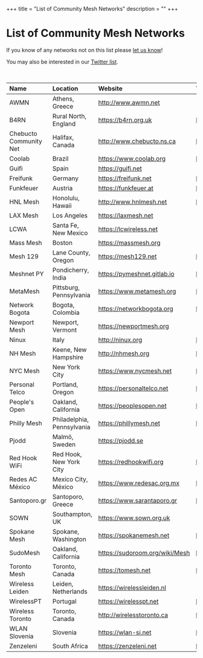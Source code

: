 +++
title = "List of Community Mesh Networks"
description = ""
+++

# List of Community Mesh Networks

If you know of any networks not on this list please <a href="https://keybase.io/team/meshcenter">let us know</a>!

You may also be interested in our [Twitter list](https://twitter.com/meshcenter/lists/community-mesh-networks).

<br />

| Name                   | Location                   | Website                          | Twitter                               |
| :--------------------- | :------------------------- | :------------------------------- | :------------------------------------ |
| AWMN                   | Athens, Greece             | <http://www.awmn.net>            | -                                     |
| B4RN                   | Rural North, England       | <https://b4rn.org.uk>            | <https://twitter.com/dig2agig>        |
| Chebucto Community Net | Halifax, Canada            | <http://www.chebucto.ns.ca>      | <https://twitter.com/chebuctocommnet> |
| Coolab                 | Brazil                     | <https://www.coolab.org>         | <https://twitter.com/coolabdiz>       |
| Guifi                  | Spain                      | <https://guifi.net>              | -                                     |
| Freifunk               | Germany                    | <https://freifunk.net>           | <https://twitter.com/freifunk>        |
| Funkfeuer              | Austria                    | <https://funkfeuer.at>           | <https://twitter.com/funkfeuer_at>    |
| HNL Mesh               | Honolulu, Hawaii           | <http://www.hnlmesh.net>         | <https://twitter.com/HNLMesh>         |
| LAX Mesh               | Los Angeles                | <https://laxmesh.net>            | -                                     |
| LCWA                   | Santa Fe, New Mexico       | <https://lcwireless.net>         | -                                     |
| Mass Mesh              | Boston                     | <https://massmesh.org>           | -                                     |
| Mesh 129               | Lane County, Oregon        | <https://mesh129.net>            | <https://twitter.com/mesh129net>      |
| Meshnet PY             | Pondicherry, India         | <https://pymeshnet.gitlab.io>    | <https://twitter.com/pymesh>          |
| MetaMesh               | Pittsburg, Pennsylvania    | <https://www.metamesh.org>       | <https://twitter.com/MetaMeshWC>      |
| Network Bogota         | Bogota, Colombia           | <https://networkbogota.org>      | <https://twitter.com/Network_Bogota>  |
| Newport Mesh           | Newport, Vermont           | <https://newportmesh.org>        | -                                     |
| Ninux                  | Italy                      | <http://ninux.org>               | <https://twitter.com/ninuxorg>        |
| NH Mesh                | Keene, New Hampshire       | <http://nhmesh.org>              | <https://twitter.com/nhmesh_org>      |
| NYC Mesh               | New York City              | <https://www.nycmesh.net>        | <https://twitter.com/nycmesh>         |
| Personal Telco         | Portland, Oregon           | <https://personaltelco.net>      | <https://twitter.com/personaltelco>   |
| People's Open          | Oakland, California        | <https://peoplesopen.net>        | <https://twitter.com/pplsopennet>     |
| Philly Mesh            | Philadelphia, Pennsylvania | <https://phillymesh.net>         | <https://twitter.com/phillymesh>      |
| Pjodd                  | Malmö, Sweden              | <https://pjodd.se>               | -                                     |
| Red Hook WiFi          | Red Hook, New York City    | <https://redhookwifi.org>        | <https://twitter.com/redhookwifi>     |
| Redes AC México        | Mexico City, México        | <https://www.redesac.org.mx>     | <https://twitter.com/redesac_mx>      |
| Santoporo.gr           | Santoporo, Greece          | <https://www.sarantaporo.gr>     | <https://twitter.com/Sarantaporogr>   |
| SOWN                   | Southampton, UK            | <https://www.sown.org.uk>        | -                                     |
| Spokane Mesh           | Spokane, Washington        | <https://spokanemesh.net>        | <https://twitter.com/spokanemesh>     |
| SudoMesh               | Oakland, California        | <https://sudoroom.org/wiki/Mesh> | <https://twitter.com/sudomesh>        |
| Toronto Mesh           | Toronto, Canada            | <https://tomesh.net>             | <https://twitter.com/tomeshnet>       |
| Wireless Leiden        | Leiden, Netherlands        | <https://wirelessleiden.nl>      | -                                     |
| WirelessPT             | Portugal                   | <https://wirelesspt.net>         | <https://twitter.com/wirelesspt>      |
| Wireless Toronto       | Toronto, Canada            | <http://wirelesstoronto.ca>      | <https://twitter.com/wirelesstoronto> |
| WLAN Slovenia          | Slovenia                   | <https://wlan-si.net>            | <https://twitter.com/wlanslovenija>   |
| Zenzeleni              | South Africa               | <https://zenzeleni.net>          | <https://twitter.com/zenzeleninet>    |
